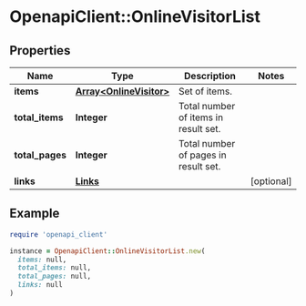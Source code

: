 # OpenapiClient::OnlineVisitorList

## Properties

| Name | Type | Description | Notes |
| ---- | ---- | ----------- | ----- |
| **items** | [**Array&lt;OnlineVisitor&gt;**](OnlineVisitor.md) | Set of items. |  |
| **total_items** | **Integer** | Total number of items in result set. |  |
| **total_pages** | **Integer** | Total number of pages in result set. |  |
| **links** | [**Links**](Links.md) |  | [optional] |

## Example

```ruby
require 'openapi_client'

instance = OpenapiClient::OnlineVisitorList.new(
  items: null,
  total_items: null,
  total_pages: null,
  links: null
)
```

